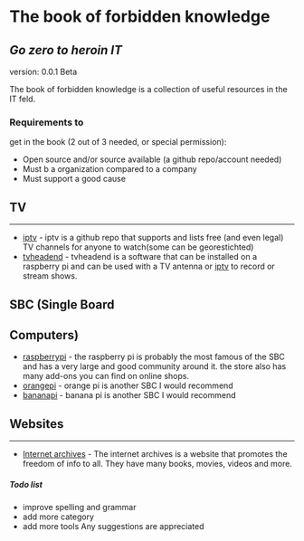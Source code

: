 # The book of forbidden knowledge
## _Go zero to heroin IT_
version: 0.0.1 Beta

The book of forbidden knowledge is a collection of useful resources in the IT feld. 

### Requirements to
get in the book (2 out of 3 needed, or special permission):
- Open source and/or source available  (a github repo/account needed)
- Must b a organization compared to a company
- Must support a good cause



## TV
-----
- [iptv] - iptv is a github repo that supports and lists free (and even legal) TV channels for anyone to watch(some can be georestichted)
- [tvheadend] - tvheadend is a software that can be installed on a raspberry pi and can be used with a TV antenna or [iptv] to record or stream shows.



## SBC (Single Board
Computers)
------------------------------
- [raspberrypi] - the raspberry pi is probably the most famous of the SBC and has a very large and good community around it. the store also has many add-ons you can find on online shops.
- [orangepi] - orange pi is another SBC I would recommend
- [bananapi] - banana pi is another SBC I would recommend



## Websites
------------
- [Internet archives] - The internet archives is a website that promotes the freedom of info to all. They have many books, movies, videos and more.



##### Todo list
- improve spelling and grammar
- add more category
- add more tools
Any suggestions are
appreciated 

[//]:#
   [Internet archives]: <https://archive.org/>
   [iptv]: <https://github.com/iptv-org/iptv>
   [tvheadend]: <https://github.com/tvheadend/tvheadend>
   [raspberrypi]: <https://www.raspberrypi.com/products/>
   [orangepi]: <http://www.orangepi.org/>
   [bananapi]: <https://www.banana-pi.org/>
